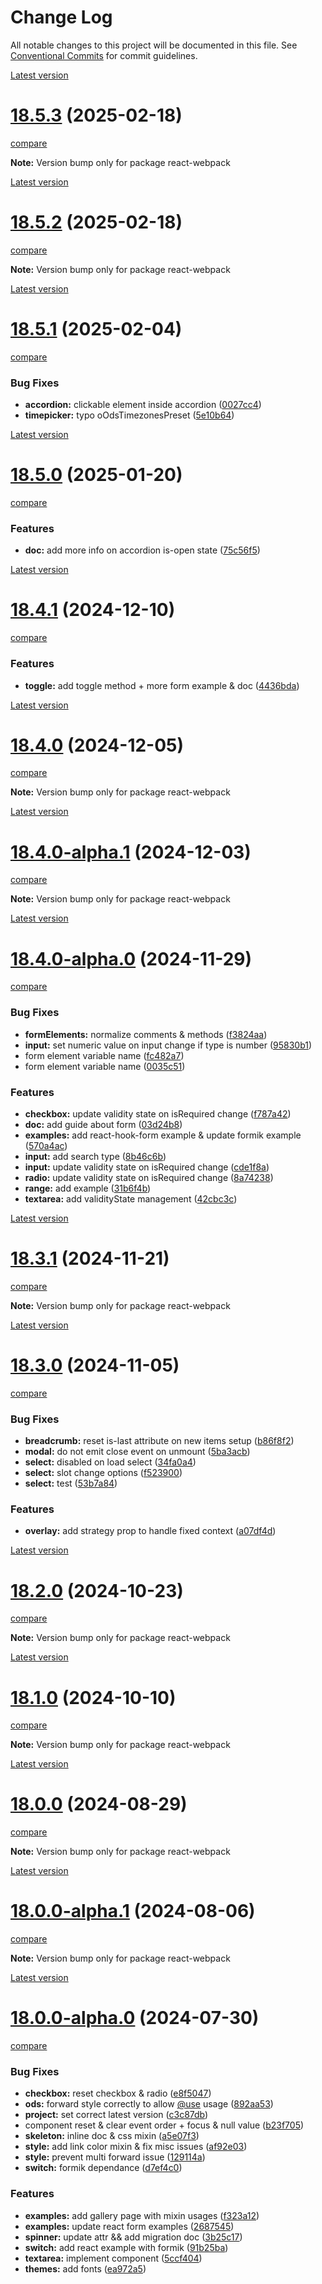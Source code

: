 # Change Log

All notable changes to this project will be documented in this file.
See [Conventional Commits](https://conventionalcommits.org) for commit guidelines.

[Latest version](https://ovh.github.io/design-system/latest/?path=/docs/design-system-changelog--page)


# [18.5.3](https://ovh.github.io/design-system/v18.5.3/?path=/docs/design-system-changelog--page) (2025-02-18)
[compare](https://github.com/ovh/design-system/compare/v18.5.2...v18.5.3)

**Note:** Version bump only for package react-webpack





[Latest version](https://ovh.github.io/design-system/latest/?path=/docs/design-system-changelog--page)


# [18.5.2](https://ovh.github.io/design-system/v18.5.2/?path=/docs/design-system-changelog--page) (2025-02-18)
[compare](https://github.com/ovh/design-system/compare/v18.5.1...v18.5.2)

**Note:** Version bump only for package react-webpack







[Latest version](https://ovh.github.io/design-system/latest/?path=/docs/design-system-changelog--page)


# [18.5.1](https://ovh.github.io/design-system/v18.5.1/?path=/docs/design-system-changelog--page) (2025-02-04)
[compare](https://github.com/ovh/design-system/compare/v18.5.0...v18.5.1)

### Bug Fixes

* **accordion:** clickable element inside accordion ([0027cc4](https://github.com/ovh/design-system/commit/0027cc44d9ece67ca80ab0e800fae7bf78cc173f))
* **timepicker:** typo oOdsTimezonesPreset ([5e10b64](https://github.com/ovh/design-system/commit/5e10b64df69c281a79b2960c8469f63064cdf50e))





[Latest version](https://ovh.github.io/design-system/latest/?path=/docs/design-system-changelog--page)


# [18.5.0](https://ovh.github.io/design-system/v18.5.0/?path=/docs/design-system-changelog--page) (2025-01-20)
[compare](https://github.com/ovh/design-system/compare/v18.4.1...v18.5.0)

### Features

* **doc:** add more info on accordion is-open state ([75c56f5](https://github.com/ovh/design-system/commit/75c56f593452ddc338204e0188a850cb3f954280))





[Latest version](https://ovh.github.io/design-system/latest/?path=/docs/design-system-changelog--page)


# [18.4.1](https://ovh.github.io/design-system/v18.4.1/?path=/docs/design-system-changelog--page) (2024-12-10)
[compare](https://github.com/ovh/design-system/compare/v18.4.0...v18.4.1)

### Features

* **toggle:** add toggle method + more form example & doc ([4436bda](https://github.com/ovh/design-system/commit/4436bda9e5f1ab8ef98a56bfd7927a1893ed73cd))



[Latest version](https://ovh.github.io/design-system/latest/?path=/docs/design-system-changelog--page)


# [18.4.0](https://ovh.github.io/design-system/v18.4.0/?path=/docs/design-system-changelog--page) (2024-12-05)
[compare](https://github.com/ovh/design-system/compare/v18.4.0-alpha.1...v18.4.0)

**Note:** Version bump only for package react-webpack





[Latest version](https://ovh.github.io/design-system/latest/?path=/docs/design-system-changelog--page)


# [18.4.0-alpha.1](https://ovh.github.io/design-system/v18.4.0-alpha.1/?path=/docs/design-system-changelog--page) (2024-12-03)
[compare](https://github.com/ovh/design-system/compare/v18.4.0-alpha.0...v18.4.0-alpha.1)

**Note:** Version bump only for package react-webpack







[Latest version](https://ovh.github.io/design-system/latest/?path=/docs/design-system-changelog--page)


# [18.4.0-alpha.0](https://ovh.github.io/design-system/v18.4.0-alpha.0/?path=/docs/design-system-changelog--page) (2024-11-29)
[compare](https://github.com/ovh/design-system/compare/v18.3.1...v18.4.0-alpha.0)

### Bug Fixes

* **formElements:** normalize comments & methods ([f3824aa](https://github.com/ovh/design-system/commit/f3824aa2260a9e07c798047ae333e8968e6124c4))
* **input:** set numeric value on input change if type is number ([95830b1](https://github.com/ovh/design-system/commit/95830b1dd7c6970bdf3062517d62469a652ec264))
* form element variable name ([fc482a7](https://github.com/ovh/design-system/commit/fc482a7d065072dbc4544ddc7f6f3f6ae1949683))
* form element variable name ([0035c51](https://github.com/ovh/design-system/commit/0035c510f6a01ddcbbe58b19f82b4181bb98050e))


### Features

* **checkbox:** update validity state on isRequired change ([f787a42](https://github.com/ovh/design-system/commit/f787a428f01ed320f774298f9264d971bff28a40))
* **doc:** add guide about form ([03d24b8](https://github.com/ovh/design-system/commit/03d24b8ac4a97445d7bdaabaa12d180e21afad2d))
* **examples:** add react-hook-form example & update formik example ([570a4ac](https://github.com/ovh/design-system/commit/570a4acc5a7dce6f1af0fae1804a3d21a18a8df3))
* **input:** add search type ([8b46c6b](https://github.com/ovh/design-system/commit/8b46c6b63831067a19a3e919938e4d933965ad0c))
* **input:** update validity state on isRequired change ([cde1f8a](https://github.com/ovh/design-system/commit/cde1f8a798205f46cd7ee99040770c5ff0d89695))
* **radio:** update validity state on isRequired change ([8a74238](https://github.com/ovh/design-system/commit/8a742389ba5628df076ab0319d83b0861ce0bd8b))
* **range:** add example ([31b6f4b](https://github.com/ovh/design-system/commit/31b6f4b61f8d205396f1b7a99ea28d6fcdb9a952))
* **textarea:** add validityState management ([42cbc3c](https://github.com/ovh/design-system/commit/42cbc3c7d173be11987eb0d5660af935145e16be))



[Latest version](https://ovh.github.io/design-system/latest/?path=/docs/design-system-changelog--page)


# [18.3.1](https://ovh.github.io/design-system/v18.3.1/?path=/docs/design-system-changelog--page) (2024-11-21)
[compare](https://github.com/ovh/design-system/compare/v18.3.0...v18.3.1)

**Note:** Version bump only for package react-webpack







[Latest version](https://ovh.github.io/design-system/latest/?path=/docs/design-system-changelog--page)


# [18.3.0](https://ovh.github.io/design-system/v18.3.0/?path=/docs/design-system-changelog--page) (2024-11-05)
[compare](https://github.com/ovh/design-system/compare/v18.2.0...v18.3.0)

### Bug Fixes

* **breadcrumb:** reset is-last attribute on new items setup ([b86f8f2](https://github.com/ovh/design-system/commit/b86f8f2cd95ec24bc6be70229508c8b756528bc0))
* **modal:** do not emit close event on unmount ([5ba3acb](https://github.com/ovh/design-system/commit/5ba3acb98829858581224291c079bbf80d7fe5ae))
* **select:** disabled on load select ([34fa0a4](https://github.com/ovh/design-system/commit/34fa0a4a0532d405178acc6f746b507657b7a216))
* **select:** slot change options ([f523900](https://github.com/ovh/design-system/commit/f523900da93e9e23231bad80fc1f21f8604c7d1f))
* **select:** test ([53b7a84](https://github.com/ovh/design-system/commit/53b7a84c38d64329b077adbed4f1e5def7f8f741))


### Features

* **overlay:** add strategy prop to handle fixed context ([a07df4d](https://github.com/ovh/design-system/commit/a07df4d3a7f64e7c50f0c1e10c0898735e86feb4))



[Latest version](https://ovh.github.io/design-system/latest/?path=/docs/design-system-changelog--page)


# [18.2.0](https://ovh.github.io/design-system/v18.2.0/?path=/docs/design-system-changelog--page) (2024-10-23)
[compare](https://github.com/ovh/design-system/compare/v18.1.0...v18.2.0)

**Note:** Version bump only for package react-webpack





[Latest version](https://ovh.github.io/design-system/latest/?path=/docs/design-system-changelog--page)


# [18.1.0](https://ovh.github.io/design-system/v18.1.0/?path=/docs/design-system-changelog--page) (2024-10-10)
[compare](https://github.com/ovh/design-system/compare/v18.0.0...v18.1.0)

**Note:** Version bump only for package react-webpack





[Latest version](https://ovh.github.io/design-system/latest/?path=/docs/design-system-changelog--page)


# [18.0.0](https://ovh.github.io/design-system/v18.0.0/?path=/docs/design-system-changelog--page) (2024-08-29)
[compare](https://github.com/ovh/design-system/compare/v18.0.0-alpha.1...v18.0.0)

**Note:** Version bump only for package react-webpack





[Latest version](https://ovh.github.io/design-system/latest/?path=/docs/design-system-changelog--page)


# [18.0.0-alpha.1](https://ovh.github.io/design-system/v18.0.0-alpha.1/?path=/docs/design-system-changelog--page) (2024-08-06)
[compare](https://github.com/ovh/design-system/compare/v18.0.0-alpha.0...v18.0.0-alpha.1)

**Note:** Version bump only for package react-webpack







[Latest version](https://ovh.github.io/design-system/latest/?path=/docs/design-system-changelog--page)


# [18.0.0-alpha.0](https://ovh.github.io/design-system/v18.0.0-alpha.0/?path=/docs/design-system-changelog--page) (2024-07-30)
[compare](https://github.com/ovh/design-system/compare/v17.2.2...v18.0.0-alpha.0)

### Bug Fixes

* **checkbox:** reset checkbox & radio ([e8f5047](https://github.com/ovh/design-system/commit/e8f5047a6d2590e7a010343f228ad4844ddbb1ac))
* **ods:** forward style correctly to allow [@use](https://github.com/use) usage ([892aa53](https://github.com/ovh/design-system/commit/892aa535be7fdbca08884706d26cb9b9935487c7))
* **project:** set correct latest version ([c3c87db](https://github.com/ovh/design-system/commit/c3c87db50891e8da601bb89f22ed44ff56f71181))
* component reset & clear event order + focus & null value ([b23f705](https://github.com/ovh/design-system/commit/b23f7052d244d8ef33f7724f0a0c10063bf1995b))
* **skeleton:** inline doc & css mixin ([a5e07f3](https://github.com/ovh/design-system/commit/a5e07f3a9353d469b1df04ce83df066425039b48))
* **style:** add link color mixin & fix misc issues ([af92e03](https://github.com/ovh/design-system/commit/af92e036768e5cca0f9b407a6a6f8ae7aae2e13a))
* **style:** prevent multi forward issue ([129114a](https://github.com/ovh/design-system/commit/129114aeece06d528efcc7af896a73744652eedf))
* **switch:** formik dependance ([d7ef4c0](https://github.com/ovh/design-system/commit/d7ef4c06ae605d467abf5bdefd2c44ee4b90b0a5))


### Features

* **examples:** add gallery page with mixin usages ([f323a12](https://github.com/ovh/design-system/commit/f323a1237a1c95bc41fe1bb852204205ae5c2940))
* **examples:** update react form examples ([2687545](https://github.com/ovh/design-system/commit/26875457e4bfe499e45ba335200f5f0e6910c1b8))
* **spinner:** update attr && add migration doc ([3b25c17](https://github.com/ovh/design-system/commit/3b25c17fe2b6827325068f94e3b7cb7c202794a5))
* **switch:** add react example with formik ([91b25ba](https://github.com/ovh/design-system/commit/91b25bae8bfd942c9c22fa72a123a176b69111b3))
* **textarea:** implement component ([5ccf404](https://github.com/ovh/design-system/commit/5ccf404bb45ac4673592e307774016efd8428e66))
* **themes:** add fonts ([ea972a5](https://github.com/ovh/design-system/commit/ea972a57330eeeed43f0c1499d4ec5e12c04fc76))
